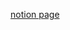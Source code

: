 [notion page](https://www.notion.so/yyyyyyh/19444c7d40d14b9fb838b3ec189354c9?v=170580839a2f489ea12fe2e24df8c39b)